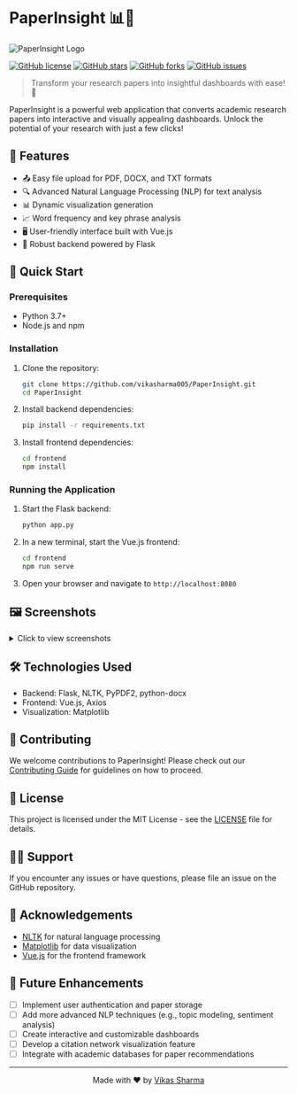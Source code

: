 
# PaperInsight 📊📄

![PaperInsight Logo](https://via.placeholder.com/150x150.png?text=PaperInsight)

[![GitHub license](https://img.shields.io/github/license/vikasharma005/PaperInsight.svg)](https://github.com/vikasharma005/PaperInsight/blob/main/LICENSE)
[![GitHub stars](https://img.shields.io/github/stars/vikasharma005/PaperInsight.svg)](https://github.com/vikasharma005/PaperInsight/stargazers)
[![GitHub forks](https://img.shields.io/github/forks/vikasharma005/PaperInsight.svg)](https://github.com/vikasharma005/PaperInsight/network)
[![GitHub issues](https://img.shields.io/github/issues/vikasharma005/PaperInsight.svg)](https://github.com/vikasharma005/PaperInsight/issues)

> Transform your research papers into insightful dashboards with ease! 🚀

PaperInsight is a powerful web application that converts academic research papers into interactive and visually appealing dashboards. Unlock the potential of your research with just a few clicks!

## 🌟 Features

- 📤 Easy file upload for PDF, DOCX, and TXT formats
- 🔍 Advanced Natural Language Processing (NLP) for text analysis
- 📊 Dynamic visualization generation
- 📈 Word frequency and key phrase analysis
- 🖥️ User-friendly interface built with Vue.js
- 🔧 Robust backend powered by Flask

## 🚀 Quick Start

### Prerequisites

- Python 3.7+
- Node.js and npm

### Installation

1. Clone the repository:
   ```bash
   git clone https://github.com/vikasharma005/PaperInsight.git
   cd PaperInsight
   ```

2. Install backend dependencies:
   ```bash
   pip install -r requirements.txt
   ```

3. Install frontend dependencies:
   ```bash
   cd frontend
   npm install
   ```

### Running the Application

1. Start the Flask backend:
   ```bash
   python app.py
   ```

2. In a new terminal, start the Vue.js frontend:
   ```bash
   cd frontend
   npm run serve
   ```

3. Open your browser and navigate to `http://localhost:8080`

## 🖼️ Screenshots

<details>
<summary>Click to view screenshots</summary>

![Dashboard Overview](https://via.placeholder.com/800x400.png?text=Dashboard+Overview)
![Word Frequency Chart](https://via.placeholder.com/800x400.png?text=Word+Frequency+Chart)
![Key Phrases Analysis](https://via.placeholder.com/800x400.png?text=Key+Phrases+Analysis)

</details>

## 🛠️ Technologies Used

- Backend: Flask, NLTK, PyPDF2, python-docx
- Frontend: Vue.js, Axios
- Visualization: Matplotlib

## 🤝 Contributing

We welcome contributions to PaperInsight! Please check out our [Contributing Guide](CONTRIBUTING.md) for guidelines on how to proceed.

## 📜 License

This project is licensed under the MIT License - see the [LICENSE](LICENSE) file for details.

## 🙋‍♂️ Support

If you encounter any issues or have questions, please file an issue on the GitHub repository.

## 🙌 Acknowledgements

- [NLTK](https://www.nltk.org/) for natural language processing
- [Matplotlib](https://matplotlib.org/) for data visualization
- [Vue.js](https://vuejs.org/) for the frontend framework

## 🔮 Future Enhancements

- [ ] Implement user authentication and paper storage
- [ ] Add more advanced NLP techniques (e.g., topic modeling, sentiment analysis)
- [ ] Create interactive and customizable dashboards
- [ ] Develop a citation network visualization feature
- [ ] Integrate with academic databases for paper recommendations

---

<p align="center">
  Made with ❤️ by <a href="https://github.com/vikasharma005">Vikas Sharma</a>
</p>




